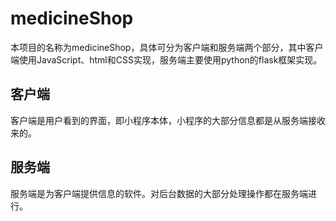 # medicineShop

本项目的名称为medicineShop，具体可分为客户端和服务端两个部分，其中客户端使用JavaScript、html和CSS实现，服务端主要使用python的flask框架实现。

## 客户端

客户端是用户看到的界面，即小程序本体，小程序的大部分信息都是从服务端接收来的。

## 服务端

服务端是为客户端提供信息的软件。对后台数据的大部分处理操作都在服务端进行。

